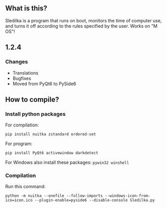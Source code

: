 ## What is this?
Sledilka is a program that runs on boot, monitors the time of computer use, and turns it off according to the rules specified by the user.
Works on "M OS"!

## 1.2.4

### Changes
 - Translations
 - Bugfixes
 - Moved from PyQt6 to PySide6

## How to compile?
### Install python packages
For compilation:
```
pip install nuitka zstandard ordered-set
```
For program:
```
pip install PyQt6 activewindow darkdetect
```
For Windows also install these packages: ```pywin32 winshell```
### Compilation
Run this command:
```
python -m nuitka --onefile --follow-imports --windows-icon-from-ico=icon.ico --plugin-enable=pyside6 --disable-console Sledilka.py
```

